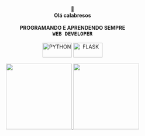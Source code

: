 <div align="center">
🎇<br>
<strong>Olá calabresos</strong><br>
<br>
<strong>PROGRAMANDO E APRENDENDO SEMPRE</strong>

<div align="center">
  <kbd>
  <strong>WEB DEVELOPER</strong>
    </kbd>
</div>  
     <div align="center" style="display: inline_block"><br>  
        <img align="center" alt="PYTHON" height="40" width="80"
        src="https://img.shields.io/badge/python-3670A0?style=for-the-badge&logo=python&logoColor=ffdd54">
         <img align="center" alt="FLASK" height="40" width="80"
        src="https://img.shields.io/badge/flask-%23000.svg?style=for-the-badge&logo=flask&logoColor=white">
     </div>
<div align="center"><br>

<div align="center">
  <a href="https://github.com/Malihgno616">
  <img height="180em" src="https://github-readme-stats.vercel.app/api?username=malihgno616&show_icons=true&theme=dracula&include_all_commits=true&count_private=true"/>
  <img height="180em" src="https://github-readme-stats.vercel.app/api/top-langs/?username=malihgno616&layout=compact&langs_count=7&theme=dracula"/>

</div>
